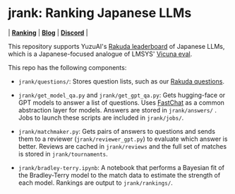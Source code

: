# jrank: Ranking Japanese LLMs

| [**Ranking**](https://yuzuai.jp/benchmark) |
[**Blog**](https://yuzuai.jp/blog/rakuda) |
[**Discord**](https://discord.com/invite/bHB9e2rq2r) |


This repository supports YuzuAI's [Rakuda leaderboard](https://yuzuai.jp/benchmark) of Japanese LLMs, which is a Japanese-focused analogue of LMSYS' [Vicuna eval](https://lmsys.org/vicuna_eval/).

This repo has the following components:

- `jrank/questions/`: Stores question lists, such as our [Rakuda questions](https://huggingface.co/datasets/yuzuai/rakuda-questions).

- `jrank/get_model_qa.py` and `jrank/get_gpt_qa.py`: Gets hugging-face or GPT models to answer a list of questions. Uses [FastChat](https://github.com/lm-sys/FastChat) as a common abstraction layer for models. Answers are stored in `jrank/answers/` . Jobs to launch these scripts are included in `jrank/jobs/`.

- `jrank/matchmaker.py`: Gets pairs of answers to questions and sends them to a reviewer (`jrank/reviewer_gpt.py`) to evaluate which answer is better. Reviews are cached in `jrank/reviews` and the full set of matches is stored in `jrank/tournaments`.

- `jrank/bradley-terry.ipynb`: A notebook that performs a Bayesian fit of the Bradley-Terry model to the match data to estimate the strength of each model. Rankings are output to `jrank/rankings/`.